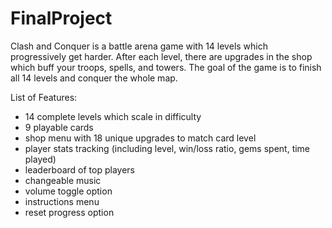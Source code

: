 # FinalProject

Clash and Conquer is a battle arena game with 14 levels which progressively get harder. After each level, there are upgrades in the shop which buff your troops, spells, and towers. The goal of the game is to finish all 14 levels and conquer the whole map.

List of Features:
- 14 complete levels which scale in difficulty
- 9 playable cards
- shop menu with 18 unique upgrades to match card level
- player stats tracking (including level, win/loss ratio, gems spent, time played)
- leaderboard of top players
- changeable music
- volume toggle option
- instructions menu
- reset progress option

